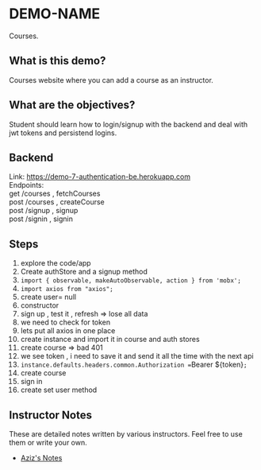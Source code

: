 # DEMO-NAME

Courses.

## What is this demo?

Courses website where you can add a course as an instructor.

## What are the objectives?

Student should learn how to login/signup with the backend and deal with jwt tokens and persistend logins.

## Backend

Link: https://demo-7-authentication-be.herokuapp.com
<br/>
Endpoints:
<br/>
get /courses , fetchCourses
<br/>
post /courses , createCourse
<br/>
post /signup , signup
<br/>
post /signin , signin

## Steps

1. explore the code/app
2. Create authStore and a signup method
3. `import { observable, makeAutoObservable, action } from 'mobx';`
4. `import axios from "axios";`
5. create user= null
6. constructor
7. sign up , test it , refresh => lose all data
8. we need to check for token 
10. lets put all axios in one place 
11. create instance and import it in course and auth stores
12. create course => bad 401 
13. we see token , i need to save it and send it all the time with the next api 
14. ` instance.defaults.headers.common.Authorization = `Bearer ${token}`;`
15. create course 
16. sign in 
17. create set user method 



## Instructor Notes

These are detailed notes written by various instructors. Feel free to use them or write your own.

- [Aziz's Notes](https://github.com/JoinCODED/DEMO-Template/blob/main/aziz.md)
